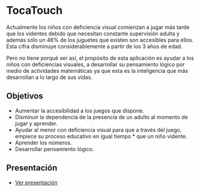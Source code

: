 # TocaTouch

Actualmente los niños con deficiencia visual comienzan a jugar más tarde que los videntes debido que necesitan constante supervisión adulta y además sólo un 46% de los juguetes que existen son accesibles para ellos. Esta cifra disminuye considerablemente a partir de los 3 años de edad. 

Pero no tiene porqué ser así, el propósito de esta aplicación es ayudar a los niños con deficiencias visuales, a desarrollar su pensamiento lógico por medio de actividades matemáticas ya que esta es la inteligencia que más desarrollan a lo largo de sus vidas.

## Objetivos
* Aumentar la accesibilidad a los juegos que dispone.
* Disminuir la dependencia de la presencia de un adulto al momento de jugar y aprender.
* Ayudar al menor con deficiencia visual para que a través del juego, empiece su proceso educativo en igual tiempo * que un niño vidente.
* Aprender los números.
* Desarrollar pensamiento lógico.

## Presentación
* [Ver presentación](https://docs.google.com/presentation/d/1U4ySXMaunPPtzjAXUvRNlEWBp3gI95olPmGDcL-8wik/edit?usp=sharing)

